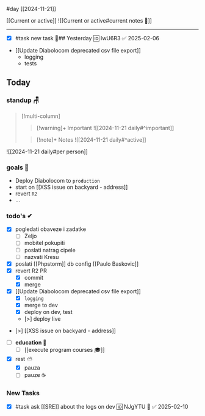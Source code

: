 #day
[[2024-11-21]]

[[Current or active]]
![[Current or active#current notes 📓]]

---
- [x] #task new task 🔼## Yesterday 🆔 IwU6R3 ✅ 2025-02-06
- [[Update Diabolocom deprecated csv file export]]
	- logging
	- tests

## Today

### standup 🪑

> [!multi-column]
>> [!warning]+ Important
>> ![[2024-11-21 daily#^important]]
>
>> [!note]+ Notes
>> ![[2024-11-21 daily#^active]]

![[2024-11-21 daily#per person]]

### goals 🏴
- Deploy Diabolocom to `production`
- start on [[XSS issue on backyard - address]]
- revert `R2`
- ...

### todo's ✔
- [x] pogledati  obaveze i zadatke
	- [ ] Zeljo
	- [ ] mobitel pokupiti
	- [ ] poslati natrag cipele
	- [ ] nazvati Kresu
- [x] poslati [[Phpstorm]] db config [[Paulo Baskovic]]
- [x] revert R2 PR
	- [x] commit
	- [x] merge
- [x] [[Update Diabolocom deprecated csv file export]]
	- [x] `logging`
	- [x] merge to dev
	- [x] deploy on dev, test
	- [>] deploy live
- [>]  [[XSS issue on backyard - address]]
- [ ] **education 🎒**
	- [ ] [[execute program courses 🎓]]
- [x] rest ⛅ 
	- [x] pauza 
	- [ ] pauze ☕ 

### New Tasks
- [x] #task ask [[SRE]] about the logs on dev 🆔 NJgYTU 🔼 ✅ 2025-02-10
